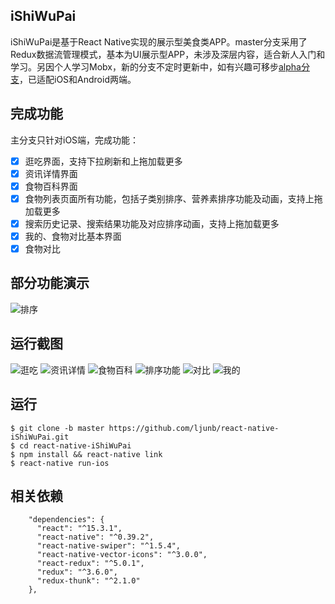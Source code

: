 ## iShiWuPai
iShiWuPai是基于React Native实现的展示型美食类APP。master分支采用了Redux数据流管理模式，基本为UI展示型APP，未涉及深层内容，适合新人入门和学习。另因个人学习Mobx，新的分支不定时更新中，如有兴趣可移步[alpha分支](https://github.com/ljunb/react-native-iShiWuPai/tree/alpha)，已适配iOS和Android两端。

## 完成功能
主分支只针对iOS端，完成功能：
- [x] 逛吃界面，支持下拉刷新和上拖加载更多
- [x] 资讯详情界面
- [x] 食物百科界面
- [x] 食物列表页面所有功能，包括子类别排序、营养素排序功能及动画，支持上拖加载更多
- [x] 搜索历史记录、搜索结果功能及对应排序动画，支持上拖加载更多
- [x] 我的、食物对比基本界面
- [x] 食物对比

## 部分功能演示
![排序](https://github.com/ljunb/react-native-iShiWuPai/blob/master/screenshot/performance.gif)

## 运行截图
![逛吃](https://github.com/ljunb/react-native-iShiWuPai/blob/master/screenshot/strolling.png)
![资讯详情](https://github.com/ljunb/react-native-iShiWuPai/blob/master/screenshot/feedDetail.png)
![食物百科](https://github.com/ljunb/react-native-iShiWuPai/blob/master/screenshot/foods.png)
![排序功能](https://github.com/ljunb/react-native-iShiWuPai/blob/master/screenshot/sortList.png)
![对比](https://github.com/ljunb/react-native-iShiWuPai/blob/master/screenshot/compare.png)
![我的](https://github.com/ljunb/react-native-iShiWuPai/blob/master/screenshot/user.png)

## 运行
```
$ git clone -b master https://github.com/ljunb/react-native-iShiWuPai.git
$ cd react-native-iShiWuPai 
$ npm install && react-native link
$ react-native run-ios
```

## 相关依赖
```
    "dependencies": {
      "react": "^15.3.1",
      "react-native": "^0.39.2",
      "react-native-swiper": "^1.5.4",
      "react-native-vector-icons": "^3.0.0",
      "react-redux": "^5.0.1",
      "redux": "^3.6.0",
      "redux-thunk": "^2.1.0"
    },
```